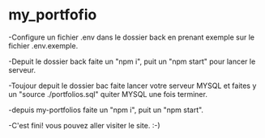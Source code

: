 # my_portfofio

-Configure un fichier .env dans le dossier back en prenant exemple sur le fichier .env.exemple.

-Depuit le dossier back faite un "npm i", puit un "npm start" pour lancer le serveur.   

-Toujour depuit le dossier bac faite lancer votre serveur MYSQL et faites y un "source ./portfolios.sql" quiter MYSQL une fois terminer.

-depuis my-portfolios faite un "npm i", puit un "npm start".

-C'est fini! vous pouvez aller visiter le site. :-)